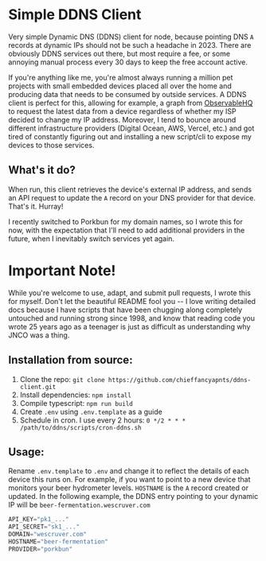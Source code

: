 # Simple DDNS Client
Very simple Dynamic DNS (DDNS) client for node, because pointing DNS `A` records at dynamic IPs should not be such a headache in 2023.  There are obviously DDNS services out there, but most require a fee, or some annoying manual process every 30 days to keep the free account active.

If you're anything like me, you're almost always running a million pet projects with small embedded devices placed all over the home and producing data that needs to be consumed by outside services.  A DDNS client is perfect for this, allowing for example, a graph from [ObservableHQ](https://observablehq.com/d/1942597662b31353) to request the latest data from a device regardless of whether my ISP decided to change my IP address.  Moreover, I tend to bounce around different infrastructure providers (Digital Ocean, AWS, Vercel, etc.) and got tired of constantly figuring out and installing a new script/cli to expose my devices to those services.

## What's it do?
When run, this client retrieves the device's external IP address, and sends an API request to update the `A` record on your DNS provider for that device. That's it. Hurray!

I recently switched to Porkbun for my domain names, so I wrote this for now, with the expectation that I'll need to add additional providers in the future, when I inevitably switch services yet again.


# Important Note!
While you're welcome to use, adapt, and submit pull requests, I wrote this for myself.  Don't let the beautiful README fool you -- I love writing detailed docs because I have scripts that have been chugging along completely untouched and running strong since 1998, and know that reading code you wrote 25 years ago as a teenager is just as difficult as understanding why JNCO was a thing.

## Installation from source:
1. Clone the repo: `git clone https://github.com/chieffancyapnts/ddns-client.git`
1. Install dependencies: `npm install`
1. Compile typescript: `npm run build`
1. Create `.env` using `.env.template` as a guide
1. Schedule in cron.  I use every 2 hours: `0 */2 * * * /path/to/ddns/scripts/cron-ddns.sh`

## Usage:
Rename `.env.template` to `.env` and change it to reflect the details of each device this runs on. For example, if you want to point to a new device that monitors your beer hydrometer levels.  `HOSTNAME` is the `A` record created or updated.  In the following example, the DDNS entry pointing to your dynamic IP will be `beer-fermentation.wescruver.com`

```js
API_KEY="pk1_..."
API_SECRET="sk1_..."
DOMAIN="wescruver.com"
HOSTNAME="beer-fermentation"
PROVIDER="porkbun"
```
